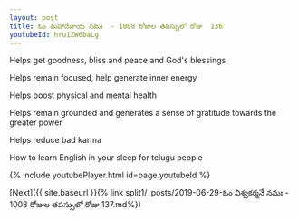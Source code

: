 ```yaml
---
layout: post
title: ఓం మహాదేవాయ నమః  - 1008 రోజుల తపస్సులో రోజు  136
youtubeId: hru1ZW6baLg
---
```

 
 
Helps get goodness, bliss and peace and God's blessings
 
Helps remain focused, help generate inner energy 
 
Helps boost physical and mental health 
 
Helps remain grounded and generates a sense of gratitude towards the greater power 
 
Helps reduce bad karma
 
How to learn English in your sleep for telugu people
 
 
 
 


{% include youtubePlayer.html id=page.youtubeId %}
 
[Next]({{ site.baseurl }}{% link split1/_posts/2019-06-29-ఓం విశ్వకర్మనే నమః  - 1008 రోజుల తపస్సులో రోజు  137.md%})
 
